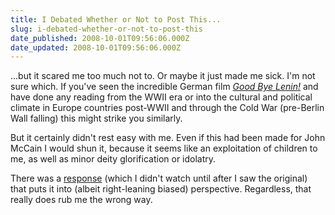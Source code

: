 ```yaml
---
title: I Debated Whether or Not to Post This...
slug: i-debated-whether-or-not-to-post-this
date_published: 2008-10-01T09:56:06.000Z
date_updated: 2008-10-01T09:56:06.000Z
---
```


...but it scared me too much not to. Or maybe it just made me sick. I'm not sure which. If you've seen the incredible German film [*Good Bye Lenin!*](http://www.imdb.com/title/tt0301357/) and have done any reading from the WWII era or into the cultural and political climate in Europe countries post-WWII and through the Cold War (pre-Berlin Wall falling) this might strike you similarly.

But it certainly didn't rest easy with me. Even if this had been made for John McCain I would shun it, because it seems like an exploitation of children to me, as well as minor deity glorification or idolatry.

There was a [response](http://www.youtube.com/watch?v=iAkc03uHmeU) (which I didn't watch until after I saw the original) that puts it into (albeit right-leaning biased) perspective. Regardless, that really does rub me the wrong way.
